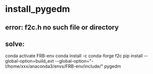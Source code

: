# install_pygedm
## error: f2c.h no such file or directory
##  solve:
conda activate FRB-env
conda install -c conda-forge f2c
pip install --global-option=build_ext --global-option="-I/home/xxx/anaconda3/envs/FRB-env/include/" pygedm
